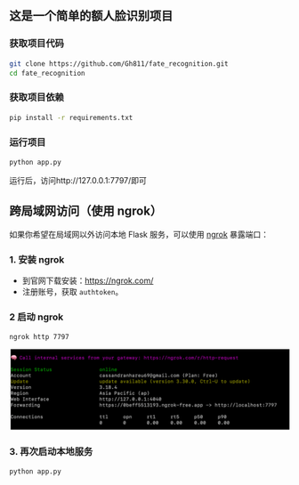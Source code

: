 ## 这是一个简单的额人脸识别项目

### 获取项目代码
~~~bash
git clone https://github.com/Gh811/fate_recognition.git
cd fate_recognition
~~~

### 获取项目依赖
~~~bash
pip install -r requirements.txt
~~~

### 运行项目
~~~bash
python app.py
~~~
运行后，访问http://127.0.0.1:7797/即可

## 跨局域网访问（使用 ngrok）
如果你希望在局域网以外访问本地 Flask 服务，可以使用 [ngrok](https://ngrok.com/) 暴露端口：

### 1. 安装 ngrok
- 到官网下载安装：https://ngrok.com/
- 注册账号，获取 `authtoken`。

### 2 启动 ngrok
~~~bash
ngrok http 7797
~~~
![演示图片](images/ngrok.png)

### 3. 再次启动本地服务
```bash
python app.py